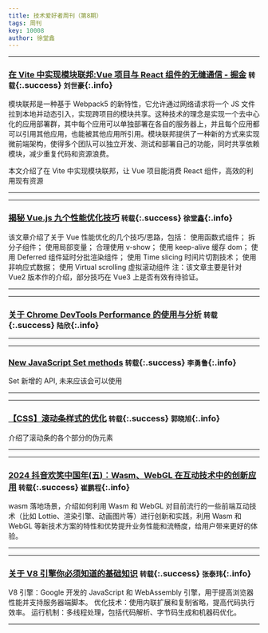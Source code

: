 ```yaml
---
title: 技术爱好者周刊（第8期）
tags: 周刊
key: 10008
author: 徐堂鑫
---
```


---

### [在 Vite 中实现模块联邦:Vue 项目与 React 组件的无缝通信 - 掘金](https://juejin.cn/post/7383957030346194954) `转载`{:.success} `刘世豪`{:.info}

模块联邦是一种基于 Webpack5 的新特性，它允许通过网络请求将一个 JS 文件拉到本地并动态引入，实现跨项目的模块共享。这种技术的理念是实现一个去中心化的应用部署群，其中每个应用可以单独部署在各自的服务器上，并且每个应用都可以引用其他应用，也能被其他应用所引用。模块联邦提供了一种新的方式来实现微前端架构，使得多个团队可以独立开发、测试和部署自己的功能，同时共享依赖模块，减少重复代码和资源浪费。

本文介绍了在 Vite 中实现模块联邦，让 Vue 项目能消费 React 组件，高效的利用现有资源

---

---

### [揭秘 Vue.js 九个性能优化技巧](https://juejin.cn/post/6922641008106668045) `转载`{:.success} `徐堂鑫`{:.info}

该文章介绍了关于 Vue 性能优化的几个技巧/思路，包括：
使用函数式组件；
拆分子组件；
使用局部变量；
合理使用 v-show；
使用 keep-alive 缓存 dom；
使用 Deferred 组件延时分批渲染组件；
使用 Time slicing 时间片切割技术；
使用非响应式数据；
使用 Virtual scrolling 虚拟滚动组件
注：该文章主要是针对 Vue2 版本作的介绍，部分技巧在 Vue3 上是否有效有待验证。

---

---

### [关于 Chrome DevTools Performance 的使用与分析](https://juejin.cn/post/7124197466991231007) `转载`{:.success} `陆欣`{:.info}

---

---

### [New JavaScript Set methods](https://developer.mozilla.org/en-US/blog/javascript-set-methods/?open_in_browser=true) `转载`{:.success} `李勇鲁`{:.info}

Set 新增的 API, 未来应该会可以使用

---

---

### [【CSS】滚动条样式的优化](https://juejin.cn/post/6844904078296743943) `转载`{:.success} `郭晓旭`{:.info}

介绍了滚动条的各个部分的伪元素

---

---

### [2024 抖音欢笑中国年(五)：Wasm、WebGL 在互动技术中的创新应用](https://mp.weixin.qq.com/s/CDa0WyQJRvJBYfNrfVkGUA) `转载`{:.success} `崔鹏程`{:.info}

wasm 落地场景，介绍如何利用 Wasm 和 WebGL 对目前流行的一些前端互动技术（比如 Lottie、渲染引擎、动画图片等）进行创新和实践，利用 Wasm 和 WebGL 等新技术方案的特性和优势提升业务性能和流畅度，给用户带来更好的体验。

---

---

### [关于 V8 引擎你必须知道的基础知识](https://juejin.cn/post/7329164061391536163) `转载`{:.success} `张泰玮`{:.info}

V8 引擎：Google 开发的 JavaScript 和 WebAssembly 引擎，用于提高浏览器性能并支持服务器端脚本。
优化技术：使用内联扩展和复制省略，提高代码执行效率。
运行机制：多线程处理，包括代码解析、字节码生成和机器码优化。

---
